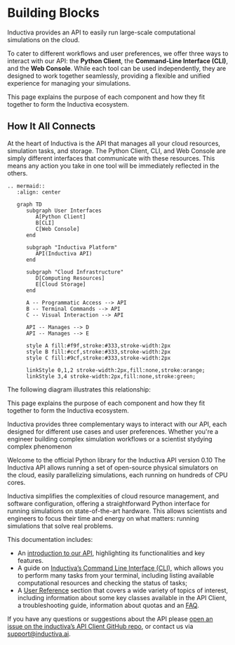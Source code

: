 # Building Blocks

Inductiva provides an API to easily run large-scale computational simulations on the cloud.

To cater to different workflows and user preferences, we offer three ways to interact with our API: the **Python Client**, the **Command-Line Interface (CLI)**, and the **Web Console**. While each tool can be used independently, they are designed to work together seamlessly, providing a flexible and unified experience for managing your simulations.

This page explains the purpose of each component and how they fit together to form the Inductiva ecosystem.

## How It All Connects

At the heart of Inductiva is the API that manages all your cloud resources, simulation tasks, and storage. The Python Client, CLI, and Web Console are simply different interfaces that communicate with these resources. This means any action you take in one tool will be immediately reflected in the others.


````{eval-rst}
.. mermaid::
   :align: center

   graph TD
      subgraph User Interfaces
         A[Python Client]
         B[CLI]
         C[Web Console]
      end

      subgraph "Inductiva Platform"
         API(Inductiva API)
      end

      subgraph "Cloud Infrastructure"
         D[Computing Resources]
         E[Cloud Storage]
      end

      A -- Programmatic Access --> API
      B -- Terminal Commands --> API
      C -- Visual Interaction --> API

      API -- Manages --> D
      API -- Manages --> E

      style A fill:#f9f,stroke:#333,stroke-width:2px
      style B fill:#ccf,stroke:#333,stroke-width:2px
      style C fill:#9cf,stroke:#333,stroke-width:2px

      linkStyle 0,1,2 stroke-width:2px,fill:none,stroke:orange;
      linkStyle 3,4 stroke-width:2px,fill:none,stroke:green;

````


The following diagram illustrates this relationship:

This page explains the purpose of each component and how they fit together to form the Inductiva ecosystem.

Inductiva provides three complementary ways to interact with our API, each designed for different use cases and user preferences. Whether you're a engineer building complex simulation workflows or a scientist stydying complex phenomenon

Welcome to the official Python library for the Inductiva API version 0.10
The Inductiva API allows running a set of open-source physical
simulators on the cloud, easily parallelizing simulations, each running
on hundreds of CPU cores.

Inductiva simplifies the complexities of cloud resource management, and software
configuration, offering a straightforward Python interface for running simulations
on state-of-the-art hardware. This allows scientists and engineers to focus their
time and energy on what matters: running simulations that solve real problems.

This documentation includes:

- An [introduction to our API](../intro/how_it_works.md), highlighting its functionalities and key features.
- A guide on [Inductiva’s Command Line Interface (CLI)](../CLI/index.md), which
allows you to perform many tasks from your terminal, including listing available
computational resources and checking the status of tasks;
- A [User Reference](./computational_resources/index.md) section
that covers a wide variety of topics of interest, including information about
some key classes available in the API Client, a troubleshooting guide, information
about quotas and an [FAQ](../FAQ/index.md).

If you have any questions or suggestions about the API please
[open an issue on the inductiva’s API Client GitHub repo](https://github.com/inductiva/inductiva/issues),
or contact us via [support@inductiva.ai](mailto:support@inductiva.ai).

